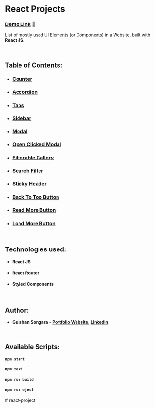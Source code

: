 # React Projects

### [Demo Link](https://react-practical-projects.netlify.app/) 🔗

List of mostly used UI Elements (or Components) in a Website, built with **React JS**.

<br/>

## Table of Contents:

- ### [Counter](https://react-practical-projects.netlify.app/counter)
- ### [Accordion](https://react-practical-projects.netlify.app/accordion)
- ### [Tabs](https://react-practical-projects.netlify.app/tabs)
- ### [Sidebar](https://react-practical-projects.netlify.app/sidebar)
- ### [Modal](https://react-practical-projects.netlify.app/modal)
- ### [Open Clicked Modal](https://react-practical-projects.netlify.app/clicked-modal)
- ### [Filterable Gallery](https://react-practical-projects.netlify.app/filterable-gallery)
- ### [Search Filter](https://react-practical-projects.netlify.app/search-filter)
- ### [Sticky Header](https://react-practical-projects.netlify.app/sticky-header)
- ### [Back To Top Button](https://react-practical-projects.netlify.app/back-top)
- ### [Read More Button](https://react-practical-projects.netlify.app/read-more)
- ### [Load More Button](https://react-practical-projects.netlify.app/load-more)

<br/>

## Technologies used:

- #### **React JS**
- #### **React Router**
- #### **Styled Components**

<br/>

## Author:

- **Gulshan Songara** - **[Portfolio Website](https://gulshansongara.netlify.app)**, **[Linkedin](https://www.linkedin.com/in/gulshan-songara/)**

<br/>

## Available Scripts:

#### `npm start`

#### `npm test`

#### `npm run build`

#### `npm run eject`
#   r e a c t - p r o j e c t  
 